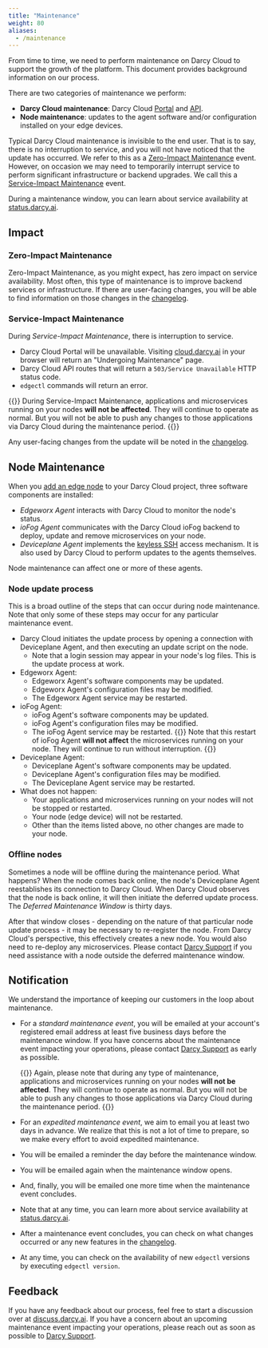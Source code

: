 ```yaml
---
title: "Maintenance"
weight: 80
aliases:
  - /maintenance
---
```

From time to time, we need to perform maintenance on Darcy Cloud to
support the growth of the platform.
This document provides background information on our process.

There are two categories of maintenance we perform:

- **Darcy Cloud maintenance**: Darcy Cloud [Portal](https://cloud.darcy.ai)
  and [API](https://api.darcy.ai).
- **Node maintenance**: updates to the agent software and/or
  configuration installed on your edge devices.

Typical Darcy Cloud maintenance is invisible to the end user. That is to say,
there is no interruption to service, and you will not have noticed that the update
has occurred. We refer to this as a [Zero-Impact Maintenance](#zero-impact-maintenance) event.
However, on occasion
we may need to temporarily interrupt service to perform significant infrastructure
or backend upgrades. We call this a [Service-Impact Maintenance](#service-impact-maintenance) event.

During a maintenance window, you can learn about service availability
at [status.darcy.ai](https://status.darcy.ai).

## Impact

### Zero-Impact Maintenance

Zero-Impact Maintenance, as you might expect, has zero impact on service availability.
Most often, this type of maintenance is to improve backend services or infrastructure.
If there are user-facing changes, you will be able to find information
on those changes in the [changelog](/docs/more/release-notes).

### Service-Impact Maintenance

During _Service-Impact Maintenance_, there is interruption to service.

- Darcy Cloud Portal will be unavailable. Visiting [cloud.darcy.ai](https://cloud.darcy.ai) in
  your browser will return an "Undergoing Maintenance" page.
- Darcy Cloud API routes that will return a `503/Service Unavailable` HTTP status code.
- `edgectl` commands will return an error.

{{<info>}}
During Service-Impact Maintenance, applications and microservices
running on your nodes **will not be affected**. They will continue to operate as normal.
But you will not be able to push any changes to those applications via Darcy Cloud
during the maintenance period.
{{</info>}}

Any user-facing changes from the update will be noted in the [changelog](/docs/more/release-notes).

## Node Maintenance

When you [add an edge node](/docs/cloud/adding-nodes/add-node/) to your Darcy Cloud
project, three software components are installed:

- _Edgeworx Agent_ interacts with Darcy Cloud to monitor the node's status.
- _ioFog Agent_ communicates with the Darcy Cloud ioFog backend to
  deploy, update and remove microservices on your node.
- _Deviceplane Agent_ implements the [keyless SSH](/docs/cloud/node-remote-access/)
  access mechanism. It is also used by Darcy Cloud to perform updates to the agents themselves.

Node maintenance can affect one or more of these agents.

### Node update process

This is a broad outline of the steps that can occur during node maintenance. Note
that only some of these steps may occur for any particular maintenance event.

- Darcy Cloud initiates the update process by opening a connection with Deviceplane Agent,
  and then executing an update script on the node.
  - Note that a login session may appear in your node's log files. This is the update
    process at work.
- Edgeworx Agent:
  - Edgeworx Agent's software components may be updated.
  - Edgeworx Agent's configuration files may be modified.
  - The Edgeworx Agent service may be restarted.
- ioFog Agent:
  - ioFog Agent's software components may be updated.
  - ioFog Agent's configuration files may be modified.
  - The ioFog Agent service may be restarted.
    {{<info>}}
    Note that this restart of ioFog Agent **will not affect** the microservices running on
    your node. They will continue to run without interruption.
    {{</info>}}
- Deviceplane Agent:
  - Deviceplane Agent's software components may be updated.
  - Deviceplane Agent's configuration files may be modified.
  - The Deviceplane Agent service may be restarted.
- What does not happen:
  - Your applications and microservices running on your nodes will not be stopped or restarted.
  - Your node (edge device) will not be restarted.
  - Other than the items listed above, no other changes are made to your node.

### Offline nodes

Sometimes a node will be offline during the maintenance period. What happens?
When the node comes back online, the node's Deviceplane Agent reestablishes its connection
to Darcy Cloud. When Darcy Cloud observes that the node is back online, it will
then initiate the deferred update process. The _Deferred Maintenance Window_ is thirty
days.

After that window closes - depending on the nature of that particular node update
process - it may be necessary to re-register the node. From Darcy Cloud's perspective,
this effectively creates a new node. You would also need to re-deploy any microservices.
Please contact [Darcy Support](mailto:support@darcy.ai) if you need assistance with a node
outside the deferred maintenance window.

## Notification

We understand the importance of keeping our customers in the loop about maintenance.

- For a _standard maintenance event_, you will be emailed at your account's registered email
  address at least five business days before the maintenance window. If you have concerns
  about the maintenance event impacting your operations, please contact [Darcy Support](mailto:support@darcy.ai)
  as early as possible.

  {{<info>}}
  Again, please note that during any type of maintenance, applications and microservices
  running on your nodes **will not be affected**. They will continue to operate as normal.
  But you will not be able to push any changes to those applications via Darcy Cloud
  during the maintenance period.
  {{</info>}}
- For an _expedited maintenance event_, we aim to email you at least two days in advance. We realize
  that this is not a lot of time to prepare, so we make every effort to avoid expedited maintenance.
- You will be emailed a reminder the day before the maintenance window.
- You will be emailed again when the maintenance window opens.
- And, finally, you will be emailed one more time when the maintenance event concludes.
- Note that at any time, you can learn more about service availability at [status.darcy.ai](https://status.darcy.ai).
- After a maintenance event concludes, you can check on what changes occurred or any new
  features in the [changelog](/docs/more/release-notes).
- At any time, you can check on the availability of new `edgectl` versions by executing `edgectl version`.

## Feedback

If you have any feedback about our process, feel free to start a discussion over
at [discuss.darcy.ai](https://discuss.darcy.ai). If you have a concern about an upcoming
maintenance event impacting your operations, please reach out as soon as possible
to [Darcy Support](mailto:support@darcy.ai).
